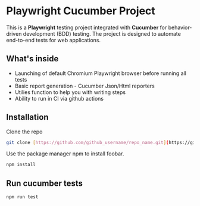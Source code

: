 # Playwright Cucumber Project

This is a **Playwright** testing project integrated with **Cucumber** for behavior-driven development (BDD) testing. 
The project is designed to automate end-to-end tests for web applications.

## What's inside
- Launching of default Chromium Playwright browser before running all tests
- Basic report generation - Cucumber Json/Html reporters
- Utilies function to help you with writing steps
- Ability to run in CI via github actions

## Installation
Clone the repo

```bash
git clone [https://github.com/github_username/repo_name.git](https://github.com/tjacob0101/PlaywrightDemo.git)
```

Use the package manager npm to install foobar.

```bash
npm install
```

## Run cucumber tests
```bash
npm run test
```
